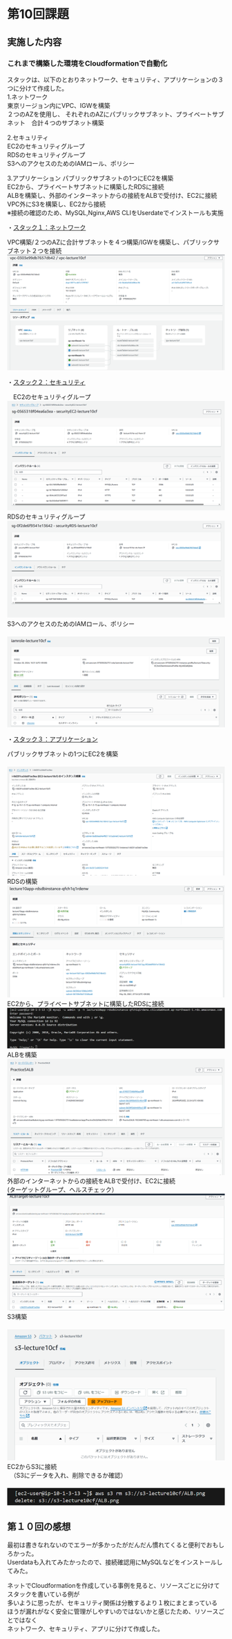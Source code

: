 # 第10回課題
## 実施した内容
### これまで構築した環境をCloudformationで自動化
スタックは、以下のとおりネットワーク、セキュリティ、アプリケーションの３つに分けて作成した。<br>
1.ネットワーク<br>
  東京リージョン内にVPC、IGWを構築<br>
  ２つのAZを使用し、  それぞれのAZにパブリックサブネット、プライベートサブネット　合計４つのサブネット構築

2.セキュリティ<br>
  EC2のセキュリティグループ<br>
  RDSのセキュリティグループ<br>
  S3へのアクセスのためのIAMロール、ポリシー

3.アプリケーション
  パブリックサブネットの1つにEC2を構築<br>
  EC2から、プライベートサブネットに構築したRDSに接続<br>
  ALBを構築し、外部のインターネットからの接続をALBで受付け、EC2に接続<br>
  VPC外にS3を構築し、EC2から接続<br>
※接続の確認のため、MySQL,Nginx,AWS CLIをUserdateでインストールも実施<br>



・[スタック１：ネットワーク](/Lecture10_network.yml)<br>

 VPC構築/２つのAZに合計サブネットを４つ構築/IGWを構築し、パブリックサブネット２つを接続<br>
 ![VPC](images10/VPC.png)<br>

・[スタック２：セキュリティ](/Lecture10_security.yml)<br>

　EC2のセキュリティグループ<br>
  ![EC2-security](images10/EC2-security.png)
　RDSのセキュリティグループ<br>
  ![RDS](images10/RDS-security.png)
　S3へのアクセスのためのIAMロール、ポリシー<br>
　![IAM](images10/IAMROLE.png)

・[スタック３：アプリケーション](/Lecture10_App.yml)<br>

  パブリックサブネットの1つにEC2を構築<br>
　![EC2](images10/EC2.png)
  RDSの構築<br>
  ![RDS](images10/RDS.png)
　EC2から、プライベートサブネットに構築したRDSに接続<br>
  ![EC2toRDS](images10/EC2toRDS.png)
　ALBを構築<br>
  ![ALB](images10/ALB.png)
  外部のインターネットからの接続をALBで受付け、EC2に接続<br>
  (ターゲットグループ、ヘルスチェック）<br>
  ![ALBTaeget](images10/ALBTarget.png)
　S3構築<br>
　![S3](images10/S3.png)
　EC2からS3に接続<br>
　（S3にデータを入れ、削除できるか確認）<br>
　![EC2toS3](images10/EC2toS3.png)
　
## 第１０回の感想<br>
最初は書きなれないのでエラーが多かったがだんだん慣れてくると便利でおもしろかった。<br>
Userdataも入れてみたかったので、接続確認用にMySQLなどをインストールしてみた。<br>

ネットでCloudformationを作成している事例を見ると、リソースごとに分けてスタックを書いている例が<br>
多いように思ったが、セキュリティ関係は分散するより１枚にまとまっている<br>
ほうが漏れがなく安全に管理がしやすいのではないかと感じたため、リソースごとではなく<br>
ネットワーク、セキュリティ、アプリに分けて作成した。
